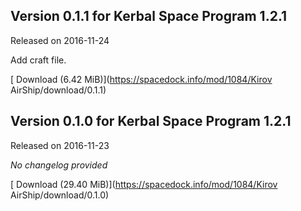 ##  Version 0.1.1 for Kerbal Space Program 1.2.1

Released on 2016-11-24

Add craft file.

[ Download (6.42 MiB)](https://spacedock.info/mod/1084/Kirov AirShip/download/0.1.1)

## Version 0.1.0 for Kerbal Space Program 1.2.1

Released on 2016-11-23

*No changelog provided*

[ Download (29.40 MiB)](https://spacedock.info/mod/1084/Kirov AirShip/download/0.1.0)